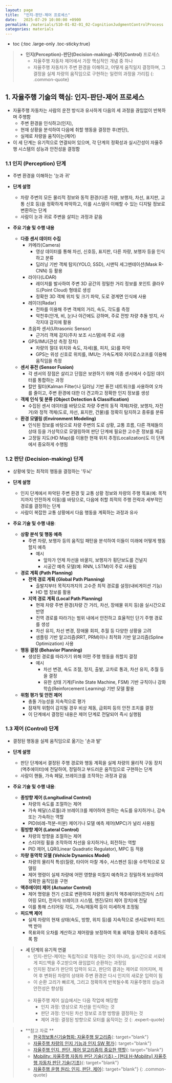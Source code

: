 ```yaml
---
layout: page
title:  "인지-판단-제어 프로세스"
date:   2025-07-29 10:00:00 +0900
permalink: /materials/S10-01-02-01_02-CognitionJudgmentControlProcess
categories: materials
---
```

* toc
{:toc .large-only .toc-sticky:true}


> - **인지(Perception)-판단(Decision-making)-제어(Control)** 프로세스
>   - 자율주행 자동차 제어에서 가장 핵심적인 개념 중 하나
>   - 자율주행 자동차가 주변 환경을 이해하고, 어떻게 움직일지 결정하며, 그 결정을 실제 차량의 움직임으로 구현하는 일련의 과정을 가리킴
{: .common-quote}

## 1. 자율주행 기술의 핵심: 인지-판단-제어 프로세스

- 자율주행 자동차는 사람의 운전 방식과 유사하게 다음의 세 과정을 끊임없이 반복하며 주행함
    - 주변 환경을 인식하고(인지),
    - 현재 상황을 분석하여 다음에 취할 행동을 결정한 후(판단),
    - 실제로 차량을 움직이는(제어)
- 이 세 단계는 유기적으로 연결되어 있으며, 각 단계의 정확성과 실시간성이 자율주행 시스템의 성능과 안전성을 결정함

### 1.1 인지 (Perception) 단계

- 주변 환경을 이해하는 '눈과 귀'

- **단계 설명**
    - 차량 주변의 모든 물리적 정보와 동적 환경(다른 차량, 보행자, 차선, 표지판, 교통 신호 등)을 정확하게 파악하고, 이를 시스템이 이해할 수 있는 디지털 정보로 변환하는 단계
    - 사람이 눈과 귀로 주변을 살피는 과정과 같음

- **주요 기술 및 수행 내용**
    - **다중 센서 데이터 수집**
        - 카메라(Camera)
            - 영상 데이터를 통해 차선, 신호등, 표지판, 다른 차량, 보행자 등을 인식하고 분류
            - 딥러닝 기반 객체 탐지(YOLO, SSD), 시맨틱 세그멘테이션(Mask R-CNN) 등 활용
        - 라이다(LiDAR)
            - 레이저를 발사하여 주변 3D 공간의 정밀한 거리 정보를 포인트 클라우드(Point Cloud) 형태로 생성
            - 정확한 3D 객체 위치 및 크기 파악, 도로 경계면 인식에 사용
        - 레이더(Radar)
            - 전파를 이용해 주변 객체의 거리, 속도, 각도를 측정
            - 악천후(안개, 비, 눈)나 야간에도 강하며, 주로 전방 차량 추돌 방지, 사각지대 감지에 활용
        - 초음파 센서(Ultrasonic Sensor)
            - 근거리 객체 감지(주차 보조 시스템)에 주로 사용
        - GPS/IMU(관성 측정 장치)
            - 차량의 절대 위치와 속도, 자세(롤, 피치, 요)를 파악
            - GPS는 위성 신호로 위치를, IMU는 가속도계와 자이로스코프를 이용해 움직임을 측정
    - **센서 퓨전 (Sensor Fusion)**
        - 각 센서의 장점은 살리고 단점은 보완하기 위해 이종 센서에서 수집된 데이터를 통합하는 과정
        - 칼만 필터(Kalman Filter)나 딥러닝 기반 퓨전 네트워크를 사용하여 오차를 줄이고, 주변 환경에 대한 더 견고하고 정확한 인지 정보를 생성
    - **객체 인식 및 분류 (Object Detection & Classification)**
        - 수집된 센서 데이터를 바탕으로 차량 주변의 동적 객체(차량, 보행자, 자전거)와 정적 객체(도로, 차선, 표지판, 건물)를 정확히 탐지하고 종류를 분류
    - **환경 모델링 (Environment Modeling)**
        - 인식된 정보를 바탕으로 차량 주변의 도로 상황, 교통 흐름, 다른 객체들의 상태 등을 가상적으로 모델링하여 판단 단계에 필요한 고수준 정보를 제공
        - 고정밀 지도(HD Map)를 이용한 현재 위치 추정(Localization)도 이 단계에서 중요하게 수행됨

### 1.2 판단 (Decision-making) 단계

- 상황에 맞는 최적의 행동을 결정하는 '두뇌'

- **단계 설명**
    - 인지 단계에서 파악된 주변 환경 및 교통 상황 정보와 차량의 주행 목표(예: 목적지까지 안전하게 이동)를 바탕으로, 다음에 취할 최적의 주행 전략과 세부적인 경로를 결정하는 단계
    - 사람이 복잡한 교통 상황에서 다음 행동을 계획하는 과정과 유사

- **주요 기술 및 수행 내용**:
    - **상황 분석 및 행동 예측**
        - 주변 차량, 보행자 등의 움직임 패턴을 분석하여 이들이 미래에 어떻게 행동할지 예측
            - 예시
                - 앞차가 언제 차선을 바꿀지, 보행자가 횡단보도를 건널지
                - 시공간 예측 모델(예: RNN, LSTM)이 주로 사용됨
    - **경로 계획 (Path Planning)**
        - **전역 경로 계획 (Global Path Planning)**
            - 출발지부터 목적지까지의 고수준 최적 경로를 설정(내비게이션 기능)
            - HD 맵 정보를 활용
        - **지역 경로 계획 (Local Path Planning)**
            - 현재 차량 주변 환경(차량 간 거리, 차선, 장애물 위치 등)을 실시간으로 반영
            - 전역 경로를 따라가는 범위 내에서 안전하고 효율적인 단기 주행 경로를 생성
            - 차선 유지, 차선 변경, 장애물 회피, 추월 등 다양한 상황을 고려
            - 샘플링 기반 알고리즘(RRT, PRM)이나 최적화 기반 알고리즘(Spline Optimization) 사용
    - **행동 결정 (Behavior Planning)**
        - 생성된 경로를 따라가기 위해 어떤 주행 행동을 취할지 결정
            - 예시
                - 차선 변경, 속도 조절, 정지, 출발, 교차로 통과, 차선 유지, 추월 등을 결정
                - 유한 상태 기계(Finite State Machine, FSM) 기반 규칙이나 강화 학습(Reinforcement Learning) 기반 모델 활용
    - **위험 평가 및 안전 제어**
        - 충돌 가능성을 지속적으로 평가
        - 잠재적 위험이 감지될 경우 비상 제동, 급회피 등의 안전 조치를 결정
        - 이 단계에서 결정된 내용은 제어 단계로 전달되어 즉시 실행됨

### 1.3 제어 (Control) 단계

- 결정된 행동을 실제 움직임으로 옮기는 '손과 발'

- **단계 설명**
    - 판단 단계에서 결정된 주행 경로와 행동 계획을 실제 차량의 물리적 구동 장치(액추에이터)에 전달하여, 정밀하고 부드러운 움직임으로 구현하는 단계
    - 사람이 핸들, 가속 페달, 브레이크를 조작하는 과정과 같음

- **주요 기술 및 수행 내용**:
    - **종방향 제어 (Longitudinal Control)**
        - 차량의 속도를 조절하는 제어
        - 가속 페달(스로틀)과 브레이크를 제어하여 원하는 속도를 유지하거나, 감속 또는 가속하는 역할
        - PID(비례-적분-미분) 제어기나 모델 예측 제어(MPC)가 널리 사용됨
    - **횡방향 제어 (Lateral Control)**
        - 차량의 방향을 조절하는 제어
        - 스티어링 휠을 조작하여 차선을 유지하거나, 회전하는 역할
        - PID 제어, LQR(Linear Quadratic Regulator), MPC 등 적용
    - **차량 동역학 모델 (Vehicle Dynamics Model)**
        - 차량의 물리적 특성(질량, 타이어 마찰 계수, 서스펜션 등)을 수학적으로 모델링
        - 제어 명령이 실제 차량에 어떤 영향을 미칠지 예측하고 정밀하게 보상하여 정확한 움직임을 구현
    - **액추에이터 제어 (Actuator Control)**
        - 제어 명령을 전기 신호로 변환하여 차량의 물리적 액추에이터(전자식 스티어링 모터, 전자식 브레이크 시스템, 엔진/모터 제어 장치)에 전달
        - 이를 통해 스티어링 각도, 가속/제동력 등이 미세하게 조정됨
    - **피드백 제어**
        - 실제 차량의 현재 상태(속도, 방향, 위치 등)를 지속적으로 센서로부터 피드백 받아
        - 목표와의 오차를 계산하고 제어량을 보정하여 목표 궤적을 정확히 추종하도록 함


> - **세 단계의 유기적 연결**
>   - 인지-판단-제어는 독립적으로 작동하는 것이 아니라, 실시간으로 서로에게 피드백을 주고받으며 끊임없이 순환하는 과정임
>   - 인지된 정보가 판단의 입력이 되고, 판단의 결과는 제어로 이어지며, 제어 후 변화된 차량의 상태와 주변 환경은 다시 인지의 새로운 입력이 됨
>   - 이 순환 고리가 빠르게, 그리고 정확하게 반복될수록 자율주행의 성능과 안전성은 향상됨<br><br>
>   - 자율주행 제어 실습에서는 다음 작업에 해당함
>       - 인지 과정: 영상으로 차선을 인식하는 것
>       - 판단 과정: 인식된 차선 정보로 조향 방향을 결정하는 것
>       - 제어 과정: 결정된 방향으로 모터를 움직이는 것
{: .expert-quote}

> - **참고 자료 **
>   - [한국정보통신기술협회: 자율주행 알고리즘](https://tta.or.kr/data/androReport/ttaJnal/197-1-3-6.pdf){: target="blank"}
>   - [자율주행 차량의 인지 기능과 인지 SW 평가](https://blog.naver.com/suresofttech/222380512373){: target="blank"}
>   - [자율주행 인지, 판단, 제어 알고리즘의 중요한 역할](https://divinetechnology.tistory.com/65){: target="blank"}
>   - [Mobility: 자율주행 자동차 판단 기술(기초) - [현대 H-Mobility] 자율주행 자동차 판단 기술(기초)](https://velog.io/@jaehawilly/현대-H-Mobility-자율주행-자동차-판단-기술기초){: target="blank"}
>   - [자율주행 운행 원리: 인지, 판단, 제어](https://blog.naver.com/autoa2z/222069303400?viewType=pc){: target="blank"}
{: .common-quote}